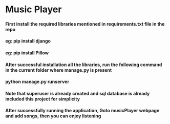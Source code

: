 # Music Player
#### First install the required libraries mentioned in requirements.txt file in the repo
#### eg: pip install django
#### eg: pip install Pillow
#### After successful installation all the libraries, run the following command in the current folder where manage.py is present
#### python manage.py runserver
#### Note that superuser is already created and sql database is already included this project for simplicity
#### After successfully running the application, Goto musicPlayer webpage and add songs, then you can enjoy listening
